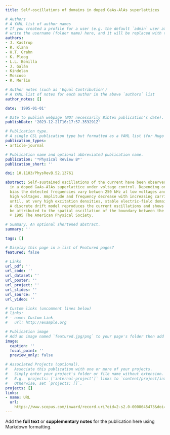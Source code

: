```yaml
---
title: Self-oscillations of domains in doped GaAs-AlAs superlattices

# Authors
# A YAML list of author names
# If you created a profile for a user (e.g. the default `admin` user at `content/authors/admin/`), 
# write the username (folder name) here, and it will be replaced with their full name and linked to their profile.
authors:
- J. Kastrup
- R. Klann
- H.T. Grahn
- K. Ploog
- L.L. Bonilla
- J. Galán
- Kindelan
- Moscoso
- R. Merlin

# Author notes (such as 'Equal Contribution')
# A YAML list of notes for each author in the above `authors` list
author_notes: []

date: '1995-01-01'

# Date to publish webpage (NOT necessarily Bibtex publication's date).
publishDate: '2023-12-21T16:17:57.353291Z'

# Publication type.
# A single CSL publication type but formatted as a YAML list (for Hugo requirements).
publication_types:
- article-journal

# Publication name and optional abbreviated publication name.
publication: '*Physical Review B*'
publication_short: ''

doi: 10.1103/PhysRevB.52.13761

abstract: Self-sustained oscillations of the current have been observed and simulated
  in a doped GaAs-AlAs superlattice under voltage control. Depending on the applied
  bias the detected frequencies vary betwen 250 kHz at low voltages and 20 MHz at
  high voltages. Amplitude and frequency decrease with increasing carrier density
  until, at very high excitation densities, stable electric-field domains are formed.
  A discrete drift model reproduces the current oscillations and shows that they can
  be attributed to the spatial oscillation of the boundary between the two domains.
  © 1995 The American Physical Society.

# Summary. An optional shortened abstract.
summary: ''

tags: []

# Display this page in a list of Featured pages?
featured: false

# Links
url_pdf: ''
url_code: ''
url_dataset: ''
url_poster: ''
url_project: ''
url_slides: ''
url_source: ''
url_video: ''

# Custom links (uncomment lines below)
# links:
# - name: Custom Link
#   url: http://example.org

# Publication image
# Add an image named `featured.jpg/png` to your page's folder then add a caption below.
image:
  caption: ''
  focal_point: ''
  preview_only: false

# Associated Projects (optional).
#   Associate this publication with one or more of your projects.
#   Simply enter your project's folder or file name without extension.
#   E.g. `projects: ['internal-project']` links to `content/project/internal-project/index.md`.
#   Otherwise, set `projects: []`.
projects: []
links:
- name: URL
  url: 
    https://www.scopus.com/inward/record.uri?eid=2-s2.0-0000645473&doi=10.1103%2fPhysRevB.52.13761&partnerID=40&md5=f8eea9966f367b71c4953bc67fc97946
---
```


Add the **full text** or **supplementary notes** for the publication here using Markdown formatting.
